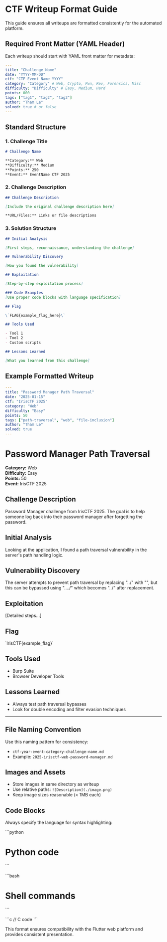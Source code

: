# CTF Writeup Format Guide

This guide ensures all writeups are formatted consistently for the automated platform.

## Required Front Matter (YAML Header)

Each writeup should start with YAML front matter for metadata:

```yaml
---
title: "Challenge Name"
date: "YYYY-MM-DD"
ctf: "CTF Event Name YYYY"
category: "Category" # Web, Crypto, Pwn, Rev, Forensics, Misc
difficulty: "Difficulty" # Easy, Medium, Hard
points: 000
tags: ["tag1", "tag2", "tag3"]
author: "Tham Le"
solved: true # or false
---
```

## Standard Structure

### 1. Challenge Title

```markdown
# Challenge Name

**Category:** Web  
**Difficulty:** Medium  
**Points:** 250  
**Event:** EventName CTF 2025
```

### 2. Challenge Description

```markdown
## Challenge Description

[Include the original challenge description here]

**URL/Files:** Links or file descriptions
```

### 3. Solution Structure

```markdown
## Initial Analysis

[First steps, reconnaissance, understanding the challenge]

## Vulnerability Discovery

[How you found the vulnerability]

## Exploitation

[Step-by-step exploitation process]

### Code Examples
[Use proper code blocks with language specification]

## Flag

\`FLAG{example_flag_here}\`

## Tools Used

- Tool 1
- Tool 2
- Custom scripts

## Lessons Learned

[What you learned from this challenge]
```

## Example Formatted Writeup

```yaml
---
title: "Password Manager Path Traversal"
date: "2025-01-15"
ctf: "IrisCTF 2025"
category: "Web"
difficulty: "Easy"
points: 50
tags: ["path-traversal", "web", "file-inclusion"]
author: "Tham Le"
solved: true
---
```

# Password Manager Path Traversal

**Category:** Web  
**Difficulty:** Easy  
**Points:** 50  
**Event:** IrisCTF 2025

## Challenge Description

Password Manager challenge from IrisCTF 2025. The goal is to help someone log back into their password manager after forgetting the password.

## Initial Analysis

Looking at the application, I found a path traversal vulnerability in the server's path handling logic.

## Vulnerability Discovery

The server attempts to prevent path traversal by replacing "../" with "", but this can be bypassed using "..../" which becomes "../" after replacement.

## Exploitation

[Detailed steps...]

## Flag

\`IrisCTF{example_flag}\`

## Tools Used

- Burp Suite
- Browser Developer Tools

## Lessons Learned

- Always test path traversal bypasses
- Look for double encoding and filter evasion techniques

---

## File Naming Convention

Use this naming pattern for consistency:

- `ctf-year-event-category-challenge-name.md`
- Example: `2025-irisctf-web-password-manager.md`

## Images and Assets

- Store images in same directory as writeup
- Use relative paths: `![Description](./image.png)`
- Keep image sizes reasonable (< 1MB each)

## Code Blocks

Always specify the language for syntax highlighting:

\`\`\`python

# Python code

\`\`\`

\`\`\`bash

# Shell commands

\`\`\`

\`\`\`c
// C code
\`\`\`

This format ensures compatibility with the Flutter web platform and provides consistent presentation.
